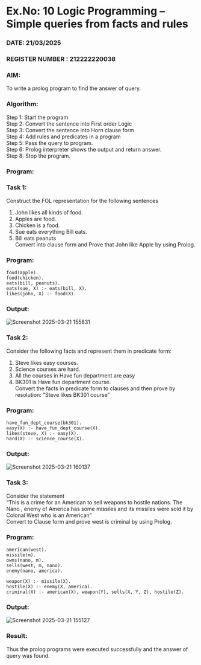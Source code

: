 # Ex.No: 10  Logic Programming –  Simple queries from facts and rules
### DATE: 21/03/2025                                                                        
### REGISTER NUMBER : 212222220038
### AIM: 
To write a prolog program to find the answer of query. 
###  Algorithm:
 Step 1: Start the program <br> 
 Step 2: Convert the sentence into First order Logic  <br> 
 Step 3:  Convert the sentence into Horn clause form  <br> 
 Step 4: Add rules and predicates in a program   <br> 
 Step 5:  Pass the query to program. <br> 
 Step 6: Prolog interpreter shows the output and return answer. <br> 
 Step 8:  Stop the program.
### Program:
### Task 1:
Construct the FOL representation for the following sentences <br> 
1.	John likes all kinds of food.  <br> 
2.	Apples are food.  <br> 
3.	Chicken is a food.  <br> 
4.	Sue eats everything Bill eats. <br> 
5.	 Bill eats peanuts  <br> 
   Convert into clause form and Prove that John like Apple by using Prolog. <br> 
### Program:
```
food(apple).
food(chicken).
eats(bill, peanuts).
eats(sue, X) :- eats(bill, X).
likes(john, X) :- food(X).
```

### Output:
![Screenshot 2025-03-21 155831](https://github.com/user-attachments/assets/904bc1ed-8c97-43e1-8c35-c39dabca0db1)

### Task 2:
Consider the following facts and represent them in predicate form: <br>              
1.	Steve likes easy courses. <br> 
2.	Science courses are hard. <br> 
3. All the courses in Have fun department are easy <br> 
4. BK301 is Have fun department course.<br> 
Convert the facts in predicate form to clauses and then prove by resolution: “Steve likes BK301 course”<br> 

### Program:
```
have_fun_dept_course(bk301).
easy(X) :- have_fun_dept_course(X).
likes(steve, X) :- easy(X).
hard(X) :- science_course(X).
```

### Output:
![Screenshot 2025-03-21 160137](https://github.com/user-attachments/assets/b0e255a4-d611-489b-8747-698a52e62585)


### Task 3:
Consider the statement <br> 
“This is a crime for an American to sell weapons to hostile nations. The Nano , enemy of America has some missiles and its missiles were sold it by Colonal West who is an American” <br> 
Convert to Clause form and prove west is criminal by using Prolog.<br> 
### Program:
```
american(west).
missile(m).
owns(nano, m).
sells(west, m, nano).
enemy(nano, america).

weapon(X) :- missile(X).
hostile(X) :- enemy(X, america).
criminal(X) :- american(X), weapon(Y), sells(X, Y, Z), hostile(Z).
```



### Output:
![Screenshot 2025-03-21 155127](https://github.com/user-attachments/assets/8901078f-010c-4a04-9af1-db3189d2d15a)


### Result:
Thus the prolog programs were executed successfully and the answer of query was found.
